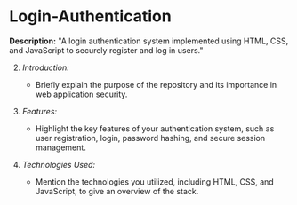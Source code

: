 # Login-Authentication

**Description:** "A login authentication system implemented using HTML, CSS, and JavaScript to securely register and log in users."

2. *Introduction:*
   - Briefly explain the purpose of the repository and its importance in web application security.

3. *Features:*
   - Highlight the key features of your authentication system, such as user registration, login, password hashing, and secure session management.

4. *Technologies Used:*
   - Mention the technologies you utilized, including HTML, CSS, and JavaScript, to give an overview of the stack.


